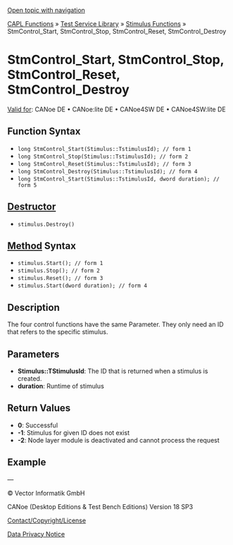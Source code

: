 [Open topic with navigation](../../../../../CANoeDEFamily.htm#Topics/CAPLFunctions/Test/Functions/CAPLfunctionStmControlStartStopResetDestroy.md)

[CAPL Functions](../../CAPLfunctions.md) » [Test Service Library](../CAPLfunctionsTSLOverview.md) » [Stimulus Functions](../CAPLfunctionsTSLStimulusOverview.md) » StmControl_Start, StmControl_Stop, StmControl_Reset, StmControl_Destroy

# StmControl_Start, StmControl_Stop, StmControl_Reset, StmControl_Destroy

[Valid for](../../../Shared/FeatureAvailability.md): CANoe DE • CANoe:lite DE • CANoe4SW DE • CANoe4SW:lite DE

## Function Syntax

- `long StmControl_Start(Stimulus::TstimulusId); // form 1`
- `long StmControl_Stop(Stimulus::TstimulusId); // form 2`
- `long StmControl_Reset(Stimulus::TstimulusId); // form 3`
- `long StmControl_Destroy(Stimulus::TstimulusId); // form 4`
- `long StmControl_Start(Stimulus::TstimulusId, dword duration); // form 5`

## [Destructor](../../../Shared/CAPL/General/ClassesAndObjects.md)

- `stimulus.Destroy()`

## [Method](../../../Shared/CAPL/General/ClassesAndObjects.md) Syntax

- `stimulus.Start(); // form 1`
- `stimulus.Stop(); // form 2`
- `stimulus.Reset(); // form 3`
- `stimulus.Start(dword duration); // form 4`

## Description

The four control functions have the same Parameter. They only need an ID that refers to the specific stimulus.

## Parameters

- **Stimulus::TStimulusId**: The ID that is returned when a stimulus is created.
- **duration**: Runtime of stimulus

## Return Values

- **0**: Successful
- **-1**: Stimulus for given ID does not exist
- **-2**: Node layer module is deactivated and cannot process the request

## Example

—

© Vector Informatik GmbH

CANoe (Desktop Editions & Test Bench Editions) Version 18 SP3

[Contact/Copyright/License](../../../Shared/ContactCopyrightLicense.md)

[Data Privacy Notice](https://www.vector.com/int/en/company/get-info/privacy-policy/)
